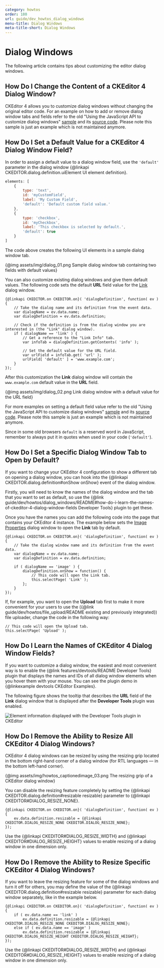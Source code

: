 ```yaml
---
category: howtos
order: 180
url: guide/dev_howtos_dialog_windows
menu-title: Dialog Windows
meta-title-short: Dialog Windows
---
```

<!--
Copyright (c) 2003-2023, CKSource Holding sp. z o.o. All rights reserved.
For licensing, see LICENSE.md.
-->

# Dialog Windows

The following article contains tips about customizing the editor dialog windows.


## How Do I Change the Content of a CKEditor 4 Dialog Window?

CKEditor 4 allows you to customize dialog windows without changing the original editor code. For an example on how to add or remove dialog window tabs and fields refer to the old "Using the JavaScript API to customize dialog windows" [sample](http://nightly.ckeditor.com/standard/samples/old/dialog/dialog.html) and its [source code](https://github.com/ckeditor/ckeditor4/blob/master/plugins/dialog/samples/dialog.html). Please note this sample is just an example which is not maintained anymore.

## How Do I Set a Default Value for a CKEditor 4 Dialog Window Field?

In order to assign a default value to a dialog window field, use the `'default'` parameter in the dialog window {@linkapi CKEDITOR.dialog.definition.uiElement UI element definition}.

```js
elements: [
	{
		type: 'text',
		id: 'myCustomField',
		label: 'My Custom Field',
		'default': 'Default custom field value.'
	},
	{
		type: 'checkbox',
		id: 'myCheckbox',
		label: 'This checkbox is selected by default.',
		'default': true
	}
]
```

The code above creates the following UI elements in a sample dialog window tab.

{@img assets/img/dialog_01.png Sample dialog window tab containing two fields with default values}

You can also customize existing dialog windows and give them default values. The following code sets the default **URL** field value for the [Link](https://ckeditor.com/cke4/addon/link) dialog window.

	{@linkapi CKEDITOR.on CKEDITOR.on}( 'dialogDefinition', function( ev ) {
		// Take the dialog name and its definition from the event data.
		var dialogName = ev.data.name;
		var dialogDefinition = ev.data.definition;

		// Check if the definition is from the dialog window you are interested in (the "Link" dialog window).
		if ( dialogName == 'link' ) {
			// Get a reference to the "Link Info" tab.
			var infoTab = dialogDefinition.getContents( 'info' );

			// Set the default value for the URL field.
			var urlField = infoTab.get( 'url' );
			urlField[ 'default' ] = 'www.example.com';
		}
	});

After this customization the **Link** dialog window will contain the `www.example.com` default value in the **URL** field.

{@img assets/img/dialog_02.png Link dialog window with a default value for the URL field}

For more examples on setting a default field value refer to the old "Using the JavaScript API to customize dialog windows" [sample](http://nightly.ckeditor.com/standard/samples/old/dialog/dialog.html) and its [source code](https://github.com/ckeditor/ckeditor4/blob/master/plugins/dialog/samples/dialog.html). Please note this sample is just an example which is not maintained anymore.

<info-box hint=""> Since in some old browsers <code>default</code> is a reserved word in JavaScript, remember to always put it in quotes when used in your code (<code>'default'</code>).
</info-box>


## How Do I Set a Specific Dialog Window Tab to Open by Default?

If you want to change your CKEditor 4 configuration to show a different tab on opening a dialog window, you can hook into the {@linkapi CKEDITOR.dialog.definition#onShow onShow} event of the dialog window.

Firstly, you will need to know the names of the dialog window and the tab that you want to set as default, so use the {@link guide/dev/howtos/dialog_windows/README#how-do-i-learn-the-names-of-ckeditor-4-dialog-window-fields Developer Tools} plugin to get these.

Once you have the names you can add the following code into the page that contains your CKEditor 4 instance. The example below sets the [Image Properties](https://ckeditor.com/cke4/addon/image) dialog window to open the **Link** tab by default.

	{@linkapi CKEDITOR.on CKEDITOR.on}( 'dialogDefinition', function( ev ) {
		// Take the dialog window name and its definition from the event data.
		var dialogName = ev.data.name;
		var dialogDefinition = ev.data.definition;

		if ( dialogName == 'image' ) {
			dialogDefinition.onShow = function() {
				// This code will open the Link tab.
				this.selectPage( 'Link' );
			};
		}
	});

If, for example, you want to open the **Upload** tab first to make it more convenient for your users to use the ({@link guide/dev/howtos/file_upload/README existing and previously integrated}) file uploader, change the code in the following way:

	// This code will open the Upload tab.
	this.selectPage( 'Upload' );


## How Do I Learn the Names of CKEditor 4 Dialog Window Fields?

If you want to customize a dialog window, the easiest and most convenient way is to enable the {@link features/devtools/README Developer Tools} plugin that displays the names and IDs of all dialog window elements when you hover them with your mouse. You can see the plugin demo in {@linkexample devtools CKEditor Examples}.

The following figure shows the tooltip that describes the **URL** field of the **Link** dialog window that is displayed after the **Developer Tools** plugin was enabled.

<img src="%BASE_PATH%/assets/img/devtools_01.png" alt="Element information displayed with the Developer Tools plugin in CKEditor">


## How Do I Remove the Ability to Resize All CKEditor 4 Dialog Windows?

CKEditor 4 dialog windows can be resized by using the resizing grip located in the bottom right-hand corner of a dialog window (for RTL languages — in the bottom left-hand corner).

{@img assets/img/howtos_captionedimage_03.png The resizing grip of a CKEditor dialog window}

You can disable the resizing feature completely by setting the {@linkapi CKEDITOR.dialog.definition#resizable resizable} parameter to  {@linkapi CKEDITOR#DIALOG_RESIZE_NONE}.

	{@linkapi CKEDITOR.on CKEDITOR.on}( 'dialogDefinition', function( ev ) {
		ev.data.definition.resizable = {@linkapi CKEDITOR.DIALOG_RESIZE_NONE CKEDITOR.DIALOG_RESIZE_NONE};
	});

Use the {@linkapi CKEDITOR#DIALOG_RESIZE_WIDTH} and {@linkapi CKEDITOR#DIALOG_RESIZE_HEIGHT} values to enable resizing of a dialog window in one dimension only.


## How Do I Remove the Ability to Resize Specific CKEditor 4 Dialog Windows?

If you want to leave the resizing feature for some of the dialog windows and turn it off for others, you may define the value of the {@linkapi CKEDITOR.dialog.definition#resizable resizable} parameter for each dialog window separately, like in the example below.

	{@linkapi CKEDITOR.on CKEDITOR.on}( 'dialogDefinition', function( ev ) {
		if ( ev.data.name == 'link' )
			ev.data.definition.resizable = {@linkapi CKEDITOR.DIALOG_RESIZE_NONE CKEDITOR.DIALOG_RESIZE_NONE};
		else if ( ev.data.name == 'image' )
			ev.data.definition.resizable = {@linkapi CKEDITOR.DIALOG_RESIZE_HEIGHT CKEDITOR.DIALOG_RESIZE_HEIGHT};
	});

Use the {@linkapi CKEDITOR#DIALOG_RESIZE_WIDTH} and {@linkapi CKEDITOR#DIALOG_RESIZE_HEIGHT} values to enable resizing of a dialog window in one dimension only.
